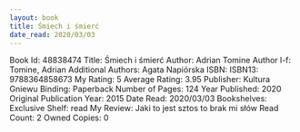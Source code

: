 ```yaml
---
layout: book
title: Śmiech i śmierć
date_read: 2020/03/03
---
```


Book Id: 48838474
Title: Śmiech i śmierć
Author: Adrian Tomine
Author l-f: Tomine, Adrian
Additional Authors: Agata Napiórska
ISBN: 
ISBN13: 9788364858673
My Rating: 5
Average Rating: 3.95
Publisher: Kultura Gniewu
Binding: Paperback
Number of Pages: 124
Year Published: 2020
Original Publication Year: 2015
Date Read: 2020/03/03
Bookshelves: 
Exclusive Shelf: read
My Review: Jaki to jest sztos to brak mi słów
Read Count: 2
Owned Copies: 0

